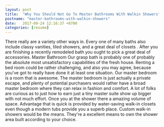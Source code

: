 ```yaml
---
layout: post
title:  "Why You Should Not Go To Master Bathrooms With Walkin Showers"
postname: "master-bathrooms-with-walkin-showers"
date:   2017-09-24 12:16:37 +0700
categories: [resume]
---
```

There really are a variety other ways in. Every one of many baths also include classy vanities, tiled showers, and a great deal of closets . After you are finishing a recently remodeled bath you ought to pick a great deal of accessories. Master Bathroom Our grasp bath is probably one of probably the absolute most unsatisfactory capabilities of the fresh house. Renting a bed room could be rather challenging, and also you may agree, because you've got to really have done it at least one situation. Our master bedroom is a room that is awesome. The master bedroom is just actually a private escape, and plenty of potential purchasers would rather have a broad master bedroom where they can relax in fashion and comfort. A lot of folks are curious as to just how to earn just a tiny master suite show up bigger with not much effort. Once you at the shower there a amazing volume of space. Advantage that is quick is provided by water-saving walk-in closets even though a modern tubs provide you a superb place. Custom walk-in showers would be the means. They're a excellent means to own the shower area built according to your choice.

